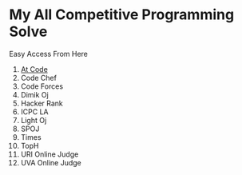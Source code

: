 <!DOCTYPE html>
<html>
<head>
	<meta charset="utf-8">
	<meta http-equiv="X-UA-Compatible" content="IE=edge">
	<link rel="stylesheet" href="">
</head>
<body>
	<h1>My All Competitive Programming Solve</h1> 
	<p>Easy Access From Here</p>
	<div>
		<ol Type = "1">
		  <li><a href="Sports-Programming/tree/main/AtCoder">At Code</a></li>
		  <li href="Sports-Programming\CodeChef">Code Chef</li>
		  <li>Code Forces</li>
		  <li>Dimik Oj</li>
		  <li>Hacker Rank</li>
		  <li>ICPC LA</li>
		  <li>Light Oj</li>
		  <li>SPOJ</li>
		  <li>Times</li>
		  <li>TopH</li>
		  <li>URI Online Judge</li>
		  <li>UVA Online Judge</li>
		</ol>
	</div>

	
</body>
</html>